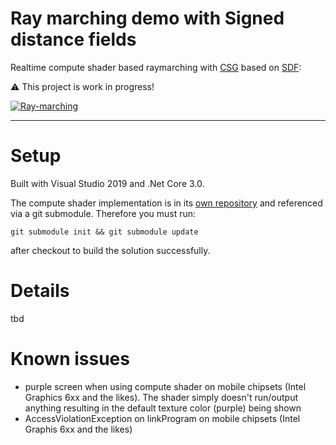 # Ray marching demo with Signed distance fields

Realtime compute shader based raymarching with [CSG](https://en.wikipedia.org/wiki/Constructive_solid_geometry) based on [SDF](https://en.wikipedia.org/wiki/Signed_distance_function):

:warning: This project is work in progress!

[![Ray-marching](https://dev.azure.com/marcstanlive/Opensource/_apis/build/status/120)](https://dev.azure.com/marcstanlive/Opensource/_build/definition?definitionId=120)

___

# Setup

Built with Visual Studio 2019 and .Net Core 3.0.

The compute shader implementation is in its [own repository](https://github.com/MarcStan/monogame-framework-computeshader) and referenced via a git submodule. Therefore you must run:

```
git submodule init && git submodule update
```

after checkout to build the solution successfully.

# Details

tbd

# Known issues

* purple screen when using compute shader on mobile chipsets (Intel Graphics 6xx and the likes). The shader simply doesn't run/output anything resulting in the default texture color (purple) being shown
* AccessViolationException on linkProgram on mobile chipsets (Intel Graphis 6xx and the likes)
